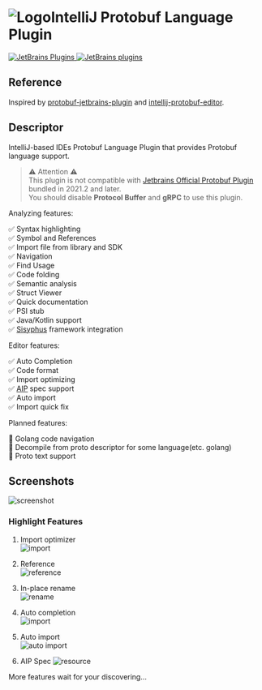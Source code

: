 # ![Logo](resources/logo.svg)IntelliJ Protobuf Language Plugin

[![JetBrains Plugins](https://img.shields.io/jetbrains/plugin/v/16422) ![JetBrains plugins](https://img.shields.io/jetbrains/plugin/d/16422)](https://plugins.jetbrains.com/plugin/16422-protobuf)

## Reference

Inspired by [protobuf-jetbrains-plugin](https://github.com/ksprojects/protobuf-jetbrains-plugin)
and [intellij-protobuf-editor](https://github.com/jvolkman/intellij-protobuf-editor).

## Descriptor

<!-- Plugin description -->
IntelliJ-based IDEs Protobuf Language Plugin that provides Protobuf language support.

> ⚠️ Attention ⚠️  
> This plugin is not compatible with [Jetbrains Official Protobuf Plugin](https://plugins.jetbrains.com/plugin/14004-protocol-buffers) bundled in 2021.2 and later.  
> You should disable **Protocol Buffer** and **gRPC** to use this plugin.

Analyzing features:

✅ Syntax highlighting  
✅ Symbol and References  
✅ Import file from library and SDK  
✅ Navigation  
✅ Find Usage  
✅ Code folding  
✅ Semantic analysis  
✅ Struct Viewer  
✅ Quick documentation  
✅ PSI stub  
✅ Java/Kotlin support  
✅ [Sisyphus](https://github.com/ButterCam/sisyphus) framework integration

Editor features:

✅ Auto Completion  
✅ Code format  
✅ Import optimizing  
✅ [AIP](https://google.aip.dev/) spec support  
✅ Auto import  
✅ Import quick fix

<!-- Plugin description end -->

Planned features:

🙋 Golang code navigation  
🙋 Decompile from proto descriptor for some language(etc. golang)  
🙋 Proto text support  

## Screenshots

![screenshot](resources/screenshot.png)

### Highlight Features

1. Import optimizer  
   ![import](resources/import_optimizer.gif)

2. Reference  
   ![reference](resources/reference.gif)
   
3. In-place rename  
   ![rename](resources/rename.gif)

4. Auto completion  
   ![import](resources/import.gif)

5. Auto import  
   ![auto import](resources/auto_import.gif)
   
6. AIP Spec
   ![resource](resources/aip.gif)
   
More features wait for your discovering...
